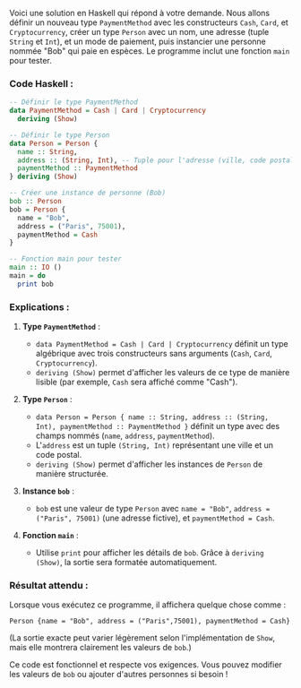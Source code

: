 Voici une solution en Haskell qui répond à votre demande. Nous allons définir un nouveau type `PaymentMethod` avec les constructeurs `Cash`, `Card`, et `Cryptocurrency`, créer un type `Person` avec un nom, une adresse (tuple `String` et `Int`), et un mode de paiement, puis instancier une personne nommée "Bob" qui paie en espèces. Le programme inclut une fonction `main` pour tester.

### Code Haskell :
```haskell
-- Définir le type PaymentMethod
data PaymentMethod = Cash | Card | Cryptocurrency
  deriving (Show)

-- Définir le type Person
data Person = Person {
  name :: String,
  address :: (String, Int), -- Tuple pour l'adresse (ville, code postal)
  paymentMethod :: PaymentMethod
} deriving (Show)

-- Créer une instance de personne (Bob)
bob :: Person
bob = Person {
  name = "Bob",
  address = ("Paris", 75001),
  paymentMethod = Cash
}

-- Fonction main pour tester
main :: IO ()
main = do
  print bob
```

### Explications :
1. **Type `PaymentMethod`** :
   - `data PaymentMethod = Cash | Card | Cryptocurrency` définit un type algébrique avec trois constructeurs sans arguments (`Cash`, `Card`, `Cryptocurrency`).
   - `deriving (Show)` permet d'afficher les valeurs de ce type de manière lisible (par exemple, `Cash` sera affiché comme "Cash").

2. **Type `Person`** :
   - `data Person = Person { name :: String, address :: (String, Int), paymentMethod :: PaymentMethod }` définit un type avec des champs nommés (`name`, `address`, `paymentMethod`).
   - L'`address` est un tuple `(String, Int)` représentant une ville et un code postal.
   - `deriving (Show)` permet d'afficher les instances de `Person` de manière structurée.

3. **Instance `bob`** :
   - `bob` est une valeur de type `Person` avec `name = "Bob"`, `address = ("Paris", 75001)` (une adresse fictive), et `paymentMethod = Cash`.

4. **Fonction `main`** :
   - Utilise `print` pour afficher les détails de `bob`. Grâce à `deriving (Show)`, la sortie sera formatée automatiquement.

### Résultat attendu :
Lorsque vous exécutez ce programme, il affichera quelque chose comme :
```
Person {name = "Bob", address = ("Paris",75001), paymentMethod = Cash}
```
(La sortie exacte peut varier légèrement selon l'implémentation de `Show`, mais elle montrera clairement les valeurs de `bob`.)

Ce code est fonctionnel et respecte vos exigences. Vous pouvez modifier les valeurs de `bob` ou ajouter d'autres personnes si besoin !
